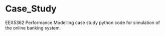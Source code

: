# Case_Study
EEX5362 Performance Modelling case study python code for simulation of the online banking system. 
